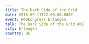 ```yaml
---
title: The Dark Side of the Grid
date: 2018-09-11T22:00:00.000Z
event: Webkongress Erlangen
talk: The Dark Side of the Grid WKE
city: Erlangen
country: DE
---
```


